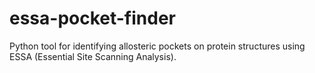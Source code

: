 # essa-pocket-finder
Python tool for identifying allosteric pockets on protein structures using ESSA (Essential Site Scanning Analysis).
